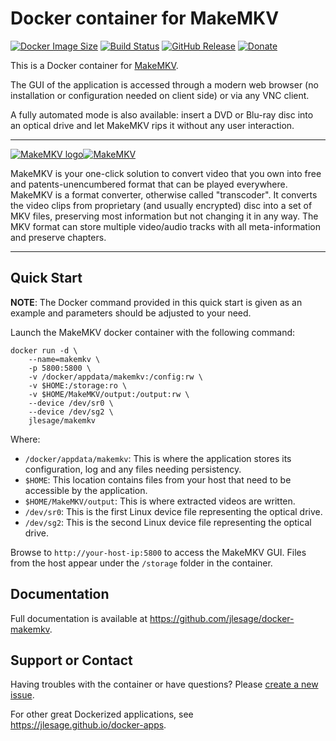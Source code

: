 # Docker container for MakeMKV
[![Docker Image Size](https://img.shields.io/microbadger/image-size/jlesage/makemkv)](http://microbadger.com/#/images/jlesage/makemkv) [![Build Status](https://travis-ci.org/jlesage/docker-makemkv.svg?branch=master)](https://travis-ci.org/jlesage/docker-makemkv) [![GitHub Release](https://img.shields.io/github/release/jlesage/docker-makemkv.svg)](https://github.com/jlesage/docker-makemkv/releases/latest) [![Donate](https://img.shields.io/badge/Donate-PayPal-green.svg)](https://paypal.me/JocelynLeSage/0usd)

This is a Docker container for [MakeMKV](http://www.makemkv.com/).

The GUI of the application is accessed through a modern web browser (no installation or configuration needed on client side) or via any VNC client.

A fully automated mode is also available: insert a DVD or Blu-ray disc into an optical drive and let MakeMKV rips it without any user interaction.

---

[![MakeMKV logo](https://images.weserv.nl/?url=raw.githubusercontent.com/jlesage/docker-templates/master/jlesage/images/makemkv-icon.png&w=200)](http://www.makemkv.com/)[![MakeMKV](https://dummyimage.com/400x110/ffffff/575757&text=MakeMKV)](http://www.makemkv.com/)

MakeMKV is your one-click solution to convert video that you own into free and
patents-unencumbered format that can be played everywhere. MakeMKV is a format
converter, otherwise called "transcoder". It converts the video clips from
proprietary (and usually encrypted) disc into a set of MKV files, preserving
most information but not changing it in any way. The MKV format can store
multiple video/audio tracks with all meta-information and preserve chapters.

---

## Quick Start

**NOTE**: The Docker command provided in this quick start is given as an example
and parameters should be adjusted to your need.

Launch the MakeMKV docker container with the following command:
```
docker run -d \
    --name=makemkv \
    -p 5800:5800 \
    -v /docker/appdata/makemkv:/config:rw \
    -v $HOME:/storage:ro \
    -v $HOME/MakeMKV/output:/output:rw \
    --device /dev/sr0 \
    --device /dev/sg2 \
    jlesage/makemkv
```

Where:
  - `/docker/appdata/makemkv`: This is where the application stores its configuration, log and any files needing persistency.
  - `$HOME`: This location contains files from your host that need to be accessible by the application.
  - `$HOME/MakeMKV/output`: This is where extracted videos are written.
  - `/dev/sr0`: This is the first Linux device file representing the optical drive.
  - `/dev/sg2`: This is the second Linux device file representing the optical drive.

Browse to `http://your-host-ip:5800` to access the MakeMKV GUI.
Files from the host appear under the `/storage` folder in the container.

## Documentation

Full documentation is available at https://github.com/jlesage/docker-makemkv.

## Support or Contact

Having troubles with the container or have questions?  Please
[create a new issue].

For other great Dockerized applications, see https://jlesage.github.io/docker-apps.

[create a new issue]: https://github.com/jlesage/docker-makemkv/issues
